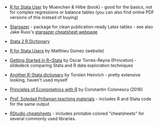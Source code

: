 * [R for Stata User](https://www.amazon.com/R-Stata-Users-Statistics-Computing/dp/1441913173) by Muenchen & Hilbe (book) - good for the basics, not for complex regressions or balance tables (you can also find online PDF versions of this instead of buying)

* [Stargazer](https://cran.r-project.org/web/packages/stargazer/stargazer.pdf) - package for clean publication-ready Latex tables - see also Jake Russ's [stargazer cheatsheet webpage](https://www.jakeruss.com/cheatsheets/stargazer/)

* [Stata 2 R Dictionary](https://github.com/EconometricsBySimulation/RStata/wiki/Dictionary:-Stata-to-R)

* [R for Stata Users](https://www.matthieugomez.com/statar/index.html) by Matthieu Gomez (website)

* [Getting Started in R~Stata](https://dss.princeton.edu/training/RStata.pdf) by Oscar Torres-Reyna (Princeton) - slidedeck comparing Stata and R data exploration techniques

* [Another R-Stata dictionary](http://www.torsten-heinrich.com/blog/R-Stata.pdf) by Torsten Heinrich - pretty extensive looking, haven't used myself

* [Principles of Econometrics with R](https://bookdown.org/ccolonescu/RPoE4/) by Constantin Colonescu (2016)

* [Prof. Soledad Prillaman teaching materials](https://www.soledadprillaman.com/teaching-materials) - includes R and Stata code for the same output

* [RStudio cheatsheets](https://www.rstudio.com/resources/cheatsheets/) - includes printable colored "cheatsheets" for several commonly used libraries. 
